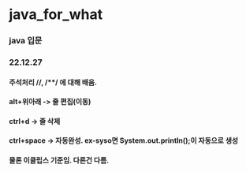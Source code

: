 
# java_for_what
### java 입문
### 22.12.27
#### 주석처리 //, /**/ 에 대해 배움.
#### alt+위아래 -> 줄 편집(이동)
#### ctrl+d -> 줄 삭제
#### ctrl+space -> 자동완성. ex-syso면 System.out.println();이 자동으로 생성
#### 물론 이클립스 기준임. 다른건 다름.
